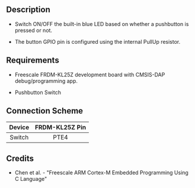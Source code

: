 ## Description
* Switch ON/OFF the built-in blue LED based on whether a pushbutton is pressed or not.

* The button GPIO pin is configured using the internal PullUp resistor.

## Requirements
* Freescale FRDM-KL25Z development board with CMSIS-DAP debug/programming app.

* Pushbutton Switch

## Connection Scheme
| Device | FRDM-KL25Z Pin |
| :----: | :------------: |
| Switch |      PTE4      |

## Credits
* Chen et al. - "Freescale ARM Cortex-M Embedded Programming Using C Language"